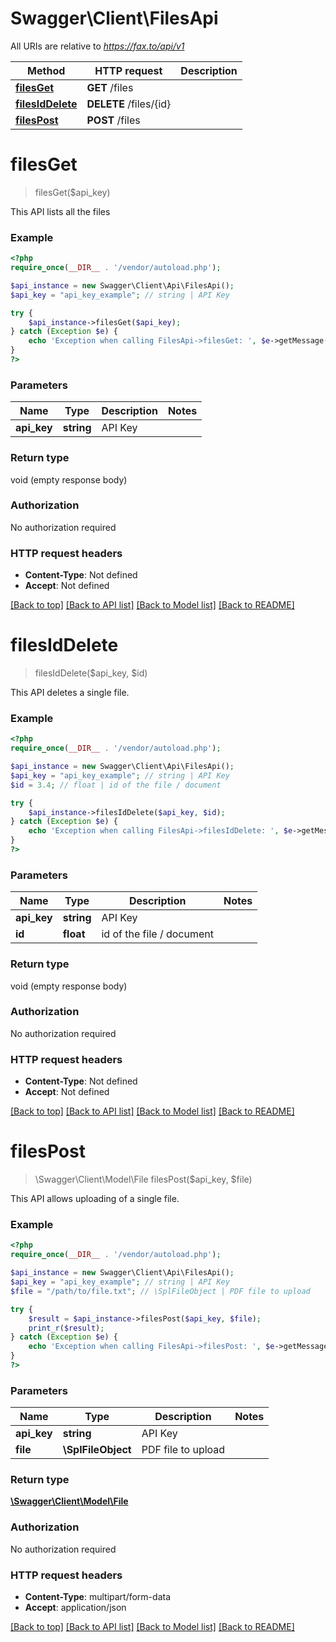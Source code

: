 # Swagger\Client\FilesApi

All URIs are relative to *https://fax.to/api/v1*

Method | HTTP request | Description
------------- | ------------- | -------------
[**filesGet**](FilesApi.md#filesGet) | **GET** /files | 
[**filesIdDelete**](FilesApi.md#filesIdDelete) | **DELETE** /files/{id} | 
[**filesPost**](FilesApi.md#filesPost) | **POST** /files | 


# **filesGet**
> filesGet($api_key)



This API lists all the files

### Example
```php
<?php
require_once(__DIR__ . '/vendor/autoload.php');

$api_instance = new Swagger\Client\Api\FilesApi();
$api_key = "api_key_example"; // string | API Key

try {
    $api_instance->filesGet($api_key);
} catch (Exception $e) {
    echo 'Exception when calling FilesApi->filesGet: ', $e->getMessage(), PHP_EOL;
}
?>
```

### Parameters

Name | Type | Description  | Notes
------------- | ------------- | ------------- | -------------
 **api_key** | **string**| API Key |

### Return type

void (empty response body)

### Authorization

No authorization required

### HTTP request headers

 - **Content-Type**: Not defined
 - **Accept**: Not defined

[[Back to top]](#) [[Back to API list]](../../README.md#documentation-for-api-endpoints) [[Back to Model list]](../../README.md#documentation-for-models) [[Back to README]](../../README.md)

# **filesIdDelete**
> filesIdDelete($api_key, $id)



This API deletes a single file.

### Example
```php
<?php
require_once(__DIR__ . '/vendor/autoload.php');

$api_instance = new Swagger\Client\Api\FilesApi();
$api_key = "api_key_example"; // string | API Key
$id = 3.4; // float | id of the file / document

try {
    $api_instance->filesIdDelete($api_key, $id);
} catch (Exception $e) {
    echo 'Exception when calling FilesApi->filesIdDelete: ', $e->getMessage(), PHP_EOL;
}
?>
```

### Parameters

Name | Type | Description  | Notes
------------- | ------------- | ------------- | -------------
 **api_key** | **string**| API Key |
 **id** | **float**| id of the file / document |

### Return type

void (empty response body)

### Authorization

No authorization required

### HTTP request headers

 - **Content-Type**: Not defined
 - **Accept**: Not defined

[[Back to top]](#) [[Back to API list]](../../README.md#documentation-for-api-endpoints) [[Back to Model list]](../../README.md#documentation-for-models) [[Back to README]](../../README.md)

# **filesPost**
> \Swagger\Client\Model\File filesPost($api_key, $file)



This API allows uploading of a single file.

### Example
```php
<?php
require_once(__DIR__ . '/vendor/autoload.php');

$api_instance = new Swagger\Client\Api\FilesApi();
$api_key = "api_key_example"; // string | API Key
$file = "/path/to/file.txt"; // \SplFileObject | PDF file to upload

try {
    $result = $api_instance->filesPost($api_key, $file);
    print_r($result);
} catch (Exception $e) {
    echo 'Exception when calling FilesApi->filesPost: ', $e->getMessage(), PHP_EOL;
}
?>
```

### Parameters

Name | Type | Description  | Notes
------------- | ------------- | ------------- | -------------
 **api_key** | **string**| API Key |
 **file** | **\SplFileObject**| PDF file to upload |

### Return type

[**\Swagger\Client\Model\File**](../Model/File.md)

### Authorization

No authorization required

### HTTP request headers

 - **Content-Type**: multipart/form-data
 - **Accept**: application/json

[[Back to top]](#) [[Back to API list]](../../README.md#documentation-for-api-endpoints) [[Back to Model list]](../../README.md#documentation-for-models) [[Back to README]](../../README.md)

